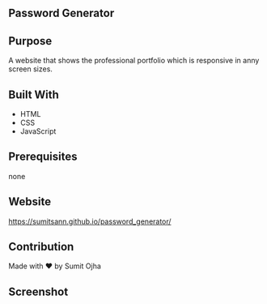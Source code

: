 ## Password Generator
## Purpose
A website that shows the professional portfolio which is responsive in anny screen sizes.

## Built With
* HTML
* CSS
* JavaScript

## Prerequisites
none

## Website
https://sumitsann.github.io/password_generator/

## Contribution
Made with ❤️ by Sumit Ojha

## Screenshot

